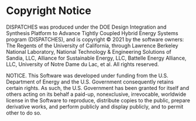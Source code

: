 Copyright Notice
================

DISPATCHES was produced under the DOE Design Integration and Synthesis Platform to Advance Tightly
Coupled Hybrid Energy Systems program (DISPATCHES), and is copyright © 2021 by the software owners:
The Regents of the University of California, through Lawrence Berkeley National Laboratory, National
Technology & Engineering Solutions of Sandia, LLC, Alliance for Sustainable Energy, LLC, Battelle
Energy Alliance, LLC, University of Notre Dame du Lac, et al. All rights reserved.

NOTICE. This Software was developed under funding from the U.S. Department of Energy and the
U.S. Government consequently retains certain rights. As such, the U.S. Government has been granted
for itself and others acting on its behalf a paid-up, nonexclusive, irrevocable, worldwide license
in the Software to reproduce, distribute copies to the public, prepare derivative works, and perform
publicly and display publicly, and to permit other to do so.
